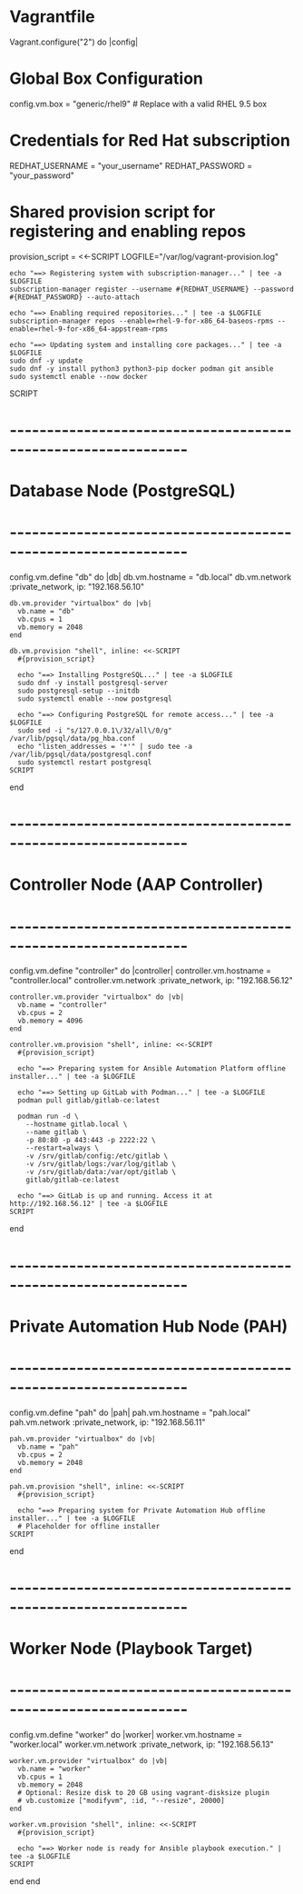 # Vagrantfile
Vagrant.configure("2") do |config|
  # Global Box Configuration
  config.vm.box = "generic/rhel9" # Replace with a valid RHEL 9.5 box

  # Credentials for Red Hat subscription
  REDHAT_USERNAME = "your_username"
  REDHAT_PASSWORD = "your_password"

  # Shared provision script for registering and enabling repos
  provision_script = <<-SCRIPT
    LOGFILE="/var/log/vagrant-provision.log"

    echo "==> Registering system with subscription-manager..." | tee -a $LOGFILE
    subscription-manager register --username #{REDHAT_USERNAME} --password #{REDHAT_PASSWORD} --auto-attach

    echo "==> Enabling required repositories..." | tee -a $LOGFILE
    subscription-manager repos --enable=rhel-9-for-x86_64-baseos-rpms --enable=rhel-9-for-x86_64-appstream-rpms

    echo "==> Updating system and installing core packages..." | tee -a $LOGFILE
    sudo dnf -y update
    sudo dnf -y install python3 python3-pip docker podman git ansible
    sudo systemctl enable --now docker
  SCRIPT

  # --------------------------------------------------------------
  # Database Node (PostgreSQL)
  # --------------------------------------------------------------
  config.vm.define "db" do |db|
    db.vm.hostname = "db.local"
    db.vm.network :private_network, ip: "192.168.56.10"

    db.vm.provider "virtualbox" do |vb|
      vb.name = "db"
      vb.cpus = 1
      vb.memory = 2048
    end

    db.vm.provision "shell", inline: <<-SCRIPT
      #{provision_script}

      echo "==> Installing PostgreSQL..." | tee -a $LOGFILE
      sudo dnf -y install postgresql-server
      sudo postgresql-setup --initdb
      sudo systemctl enable --now postgresql

      echo "==> Configuring PostgreSQL for remote access..." | tee -a $LOGFILE
      sudo sed -i "s/127.0.0.1\/32/all\/0/g" /var/lib/pgsql/data/pg_hba.conf
      echo "listen_addresses = '*'" | sudo tee -a /var/lib/pgsql/data/postgresql.conf
      sudo systemctl restart postgresql
    SCRIPT
  end

  # --------------------------------------------------------------
  # Controller Node (AAP Controller)
  # --------------------------------------------------------------
  config.vm.define "controller" do |controller|
    controller.vm.hostname = "controller.local"
    controller.vm.network :private_network, ip: "192.168.56.12"

    controller.vm.provider "virtualbox" do |vb|
      vb.name = "controller"
      vb.cpus = 2
      vb.memory = 4096
    end

    controller.vm.provision "shell", inline: <<-SCRIPT
      #{provision_script}

      echo "==> Preparing system for Ansible Automation Platform offline installer..." | tee -a $LOGFILE

      echo "==> Setting up GitLab with Podman..." | tee -a $LOGFILE
      podman pull gitlab/gitlab-ce:latest

      podman run -d \
        --hostname gitlab.local \
        --name gitlab \
        -p 80:80 -p 443:443 -p 2222:22 \
        --restart=always \
        -v /srv/gitlab/config:/etc/gitlab \
        -v /srv/gitlab/logs:/var/log/gitlab \
        -v /srv/gitlab/data:/var/opt/gitlab \
        gitlab/gitlab-ce:latest

      echo "==> GitLab is up and running. Access it at http://192.168.56.12" | tee -a $LOGFILE
    SCRIPT
  end

  # --------------------------------------------------------------
  # Private Automation Hub Node (PAH)
  # --------------------------------------------------------------
  config.vm.define "pah" do |pah|
    pah.vm.hostname = "pah.local"
    pah.vm.network :private_network, ip: "192.168.56.11"

    pah.vm.provider "virtualbox" do |vb|
      vb.name = "pah"
      vb.cpus = 2
      vb.memory = 2048
    end

    pah.vm.provision "shell", inline: <<-SCRIPT
      #{provision_script}

      echo "==> Preparing system for Private Automation Hub offline installer..." | tee -a $LOGFILE
      # Placeholder for offline installer
    SCRIPT
  end

  # --------------------------------------------------------------
  # Worker Node (Playbook Target)
  # --------------------------------------------------------------
  config.vm.define "worker" do |worker|
    worker.vm.hostname = "worker.local"
    worker.vm.network :private_network, ip: "192.168.56.13"

    worker.vm.provider "virtualbox" do |vb|
      vb.name = "worker"
      vb.cpus = 1
      vb.memory = 2048
      # Optional: Resize disk to 20 GB using vagrant-disksize plugin
      # vb.customize ["modifyvm", :id, "--resize", 20000]
    end

    worker.vm.provision "shell", inline: <<-SCRIPT
      #{provision_script}

      echo "==> Worker node is ready for Ansible playbook execution." | tee -a $LOGFILE
    SCRIPT
  end
end
